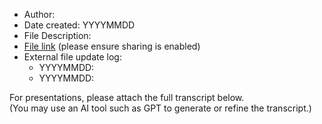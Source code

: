 - Author:
- Date created: YYYYMMDD
- File Description: 
- [File link](url) (please ensure sharing is enabled)
- External file update log:
    - YYYYMMDD: <description>
    - YYYYMMDD: <description>

For presentations, please attach the full transcript below.  
(You may use an AI tool such as GPT to generate or refine the transcript.)
